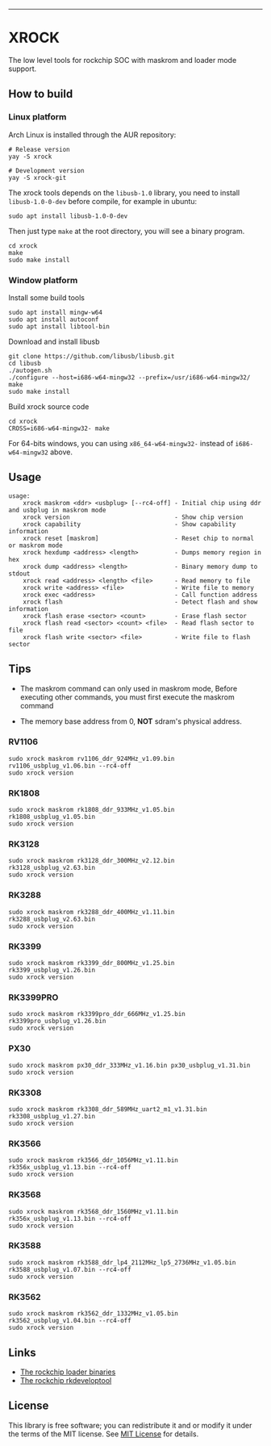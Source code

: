 
***
# XROCK
The low level tools for rockchip SOC with maskrom and loader mode support.

## How to build

### Linux platform

Arch Linux is installed through the AUR repository:

```shell
# Release version
yay -S xrock

# Development version
yay -S xrock-git
```

The xrock tools depends on the `libusb-1.0` library, you need to install `libusb-1.0-0-dev` before compile, for example in ubuntu:

```shell
sudo apt install libusb-1.0-0-dev
```

Then just type `make` at the root directory, you will see a binary program.

```shell
cd xrock
make
sudo make install
```

### Window platform

Install some build tools

```shell
sudo apt install mingw-w64
sudo apt install autoconf
sudo apt install libtool-bin
```

Download and install libusb

```shell
git clone https://github.com/libusb/libusb.git
cd libusb
./autogen.sh
./configure --host=i686-w64-mingw32 --prefix=/usr/i686-w64-mingw32/
make
sudo make install
```

Build xrock source code

```shell
cd xrock
CROSS=i686-w64-mingw32- make
```

For 64-bits windows, you can using `x86_64-w64-mingw32-` instead of `i686-w64-mingw32` above.


## Usage

```shell
usage:
    xrock maskrom <ddr> <usbplug> [--rc4-off] - Initial chip using ddr and usbplug in maskrom mode
    xrock version                             - Show chip version
    xrock capability                          - Show capability information
    xrock reset [maskrom]                     - Reset chip to normal or maskrom mode
    xrock hexdump <address> <length>          - Dumps memory region in hex
    xrock dump <address> <length>             - Binary memory dump to stdout
    xrock read <address> <length> <file>      - Read memory to file
    xrock write <address> <file>              - Write file to memory
    xrock exec <address>                      - Call function address
    xrock flash                               - Detect flash and show information
    xrock flash erase <sector> <count>        - Erase flash sector
    xrock flash read <sector> <count> <file>  - Read flash sector to file
    xrock flash write <sector> <file>         - Write file to flash sector
```

## Tips

- The maskrom command can only used in maskrom mode, Before executing other commands, you must first execute the maskrom command

- The memory base address from 0, **NOT** sdram's physical address.

### RV1106

```shell
sudo xrock maskrom rv1106_ddr_924MHz_v1.09.bin rv1106_usbplug_v1.06.bin --rc4-off
sudo xrock version
```

### RK1808

```shell
sudo xrock maskrom rk1808_ddr_933MHz_v1.05.bin rk1808_usbplug_v1.05.bin
sudo xrock version
```

### RK3128

```shell
sudo xrock maskrom rk3128_ddr_300MHz_v2.12.bin rk3128_usbplug_v2.63.bin
sudo xrock version
```

### RK3288

```shell
sudo xrock maskrom rk3288_ddr_400MHz_v1.11.bin rk3288_usbplug_v2.63.bin
sudo xrock version
```

### RK3399

```shell
sudo xrock maskrom rk3399_ddr_800MHz_v1.25.bin rk3399_usbplug_v1.26.bin
sudo xrock version
```

### RK3399PRO

```shell
sudo xrock maskrom rk3399pro_ddr_666MHz_v1.25.bin rk3399pro_usbplug_v1.26.bin
sudo xrock version
```

### PX30

```shell
sudo xrock maskrom px30_ddr_333MHz_v1.16.bin px30_usbplug_v1.31.bin
sudo xrock version
```

### RK3308

```shell
sudo xrock maskrom rk3308_ddr_589MHz_uart2_m1_v1.31.bin rk3308_usbplug_v1.27.bin
sudo xrock version
```

### RK3566

```shell
sudo xrock maskrom rk3566_ddr_1056MHz_v1.11.bin rk356x_usbplug_v1.13.bin --rc4-off
sudo xrock version
```

### RK3568

```shell
sudo xrock maskrom rk3568_ddr_1560MHz_v1.11.bin rk356x_usbplug_v1.13.bin --rc4-off
sudo xrock version
```

### RK3588

```shell
sudo xrock maskrom rk3588_ddr_lp4_2112MHz_lp5_2736MHz_v1.05.bin rk3588_usbplug_v1.07.bin --rc4-off
sudo xrock version
```

### RK3562

```shell
sudo xrock maskrom rk3562_ddr_1332MHz_v1.05.bin rk3562_usbplug_v1.04.bin --rc4-off
sudo xrock version
```

## Links

* [The rockchip loader binaries](https://github.com/rockchip-linux/rkbin)
* [The rockchip rkdeveloptool](https://github.com/rockchip-linux/rkdeveloptool)

## License

This library is free software; you can redistribute it and or modify it under the terms of the MIT license. See [MIT License](LICENSE) for details.

